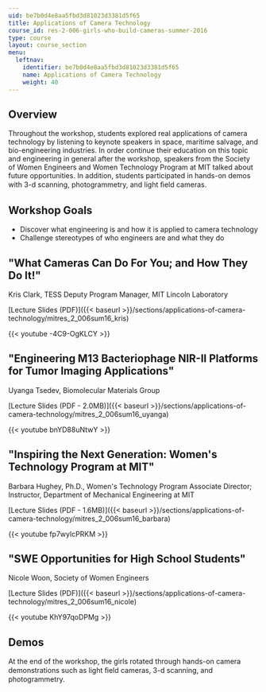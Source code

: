 ```yaml
---
uid: be7b0d4e8aa5fbd3d81023d3381d5f65
title: Applications of Camera Technology
course_id: res-2-006-girls-who-build-cameras-summer-2016
type: course
layout: course_section
menu:
  leftnav:
    identifier: be7b0d4e8aa5fbd3d81023d3381d5f65
    name: Applications of Camera Technology
    weight: 40
---
```


Overview
--------

Throughout the workshop, students explored real applications of camera technology by listening to keynote speakers in space, maritime salvage, and bio-engineering industries. In order continue their education on this topic and engineering in general after the workshop, speakers from the Society of Women Engineers and Women Technology Program at MIT talked about future opportunities. In addition, students participated in hands-on demos with 3-d scanning, photogrammetry, and light ﬁeld cameras.

Workshop Goals
--------------

*   Discover what engineering is and how it is applied to camera technology
*   Challenge stereotypes of who engineers are and what they do

"What Cameras Can Do For You; and How They Do It!"
--------------------------------------------------

Kris Clark, TESS Deputy Program Manager, MIT Lincoln Laboratory

[Lecture Slides (PDF)]({{< baseurl >}}/sections/applications-of-camera-technology/mitres_2_006sum16_kris)

{{< youtube -4C9-OgKLCY >}}

"Engineering M13 Bacteriophage NIR-II Platforms for Tumor Imaging Applications"
-------------------------------------------------------------------------------

Uyanga Tsedev, Biomolecular Materials Group

[Lecture Slides (PDF - 2.0MB)]({{< baseurl >}}/sections/applications-of-camera-technology/mitres_2_006sum16_uyanga)

{{< youtube bnYD88uNtwY >}}

"Inspiring the Next Generation: Women's Technology Program at MIT"
------------------------------------------------------------------

Barbara Hughey, Ph.D., Women's Technology Program Associate Director; Instructor, Department of Mechanical Engineering at MIT

[Lecture Slides (PDF - 1.6MB)]({{< baseurl >}}/sections/applications-of-camera-technology/mitres_2_006sum16_barbara)

{{< youtube fp7wylcPRKM >}}

"SWE Opportunities for High School Students"
--------------------------------------------

Nicole Woon, Society of Women Engineers

[Lecture Slides (PDF)]({{< baseurl >}}/sections/applications-of-camera-technology/mitres_2_006sum16_nicole)

{{< youtube KhY97qoDPMg >}}

Demos
-----

At the end of the workshop, the girls rotated through hands-on camera demonstrations such as light ﬁeld cameras, 3-d scanning, and photogrammetry.